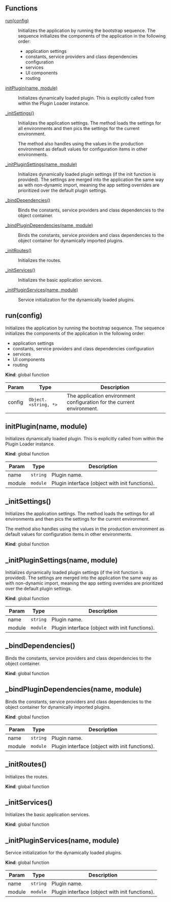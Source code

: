 ## Functions

<dl>
<dt><a href="#run">run(config)</a></dt>
<dd><p>Initializes the application by running the bootstrap sequence. The
sequence initializes the components of the application in the following
order:</p>
<ul>
<li>application settings</li>
<li>constants, service providers and class dependencies configuration</li>
<li>services</li>
<li>UI components</li>
<li>routing</li>
</ul>
</dd>
<dt><a href="#initPlugin">initPlugin(name, module)</a></dt>
<dd><p>Initializes dynamically loaded plugin. This is explicitly called from
within the Plugin Loader instance.</p>
</dd>
<dt><a href="#_initSettings">_initSettings()</a></dt>
<dd><p>Initializes the application settings. The method loads the settings for
all environments and then pics the settings for the current environment.</p>
<p>The method also handles using the values in the production environment
as default values for configuration items in other environments.</p>
</dd>
<dt><a href="#_initPluginSettings">_initPluginSettings(name, module)</a></dt>
<dd><p>Initializes dynamically loaded plugin settings (if the init
function is provided). The settings are merged into the application
the same way as with non-dynamic import, meaning the app setting overrides
are prioritized over the default plugin settings.</p>
</dd>
<dt><a href="#_bindDependencies">_bindDependencies()</a></dt>
<dd><p>Binds the constants, service providers and class dependencies to the
object container.</p>
</dd>
<dt><a href="#_bindPluginDependencies">_bindPluginDependencies(name, module)</a></dt>
<dd><p>Binds the constants, service providers and class dependencies to the
object container for dynamically imported plugins.</p>
</dd>
<dt><a href="#_initRoutes">_initRoutes()</a></dt>
<dd><p>Initializes the routes.</p>
</dd>
<dt><a href="#_initServices">_initServices()</a></dt>
<dd><p>Initializes the basic application services.</p>
</dd>
<dt><a href="#_initPluginServices">_initPluginServices(name, module)</a></dt>
<dd><p>Service initialization for the dynamically loaded plugins.</p>
</dd>
</dl>

<a name="run"></a>

## run(config)
Initializes the application by running the bootstrap sequence. The
sequence initializes the components of the application in the following
order:
- application settings
- constants, service providers and class dependencies configuration
- services
- UI components
- routing

**Kind**: global function  

| Param | Type | Description |
| --- | --- | --- |
| config | <code>Object.&lt;string, \*&gt;</code> | The application environment        configuration for the current environment. |

<a name="initPlugin"></a>

## initPlugin(name, module)
Initializes dynamically loaded plugin. This is explicitly called from
within the Plugin Loader instance.

**Kind**: global function  

| Param | Type | Description |
| --- | --- | --- |
| name | <code>string</code> | Plugin name. |
| module | <code>module</code> | Plugin interface (object with init functions). |

<a name="_initSettings"></a>

## \_initSettings()
Initializes the application settings. The method loads the settings for
all environments and then pics the settings for the current environment.

The method also handles using the values in the production environment
as default values for configuration items in other environments.

**Kind**: global function  
<a name="_initPluginSettings"></a>

## \_initPluginSettings(name, module)
Initializes dynamically loaded plugin settings (if the init
function is provided). The settings are merged into the application
the same way as with non-dynamic import, meaning the app setting overrides
are prioritized over the default plugin settings.

**Kind**: global function  

| Param | Type | Description |
| --- | --- | --- |
| name | <code>string</code> | Plugin name. |
| module | <code>module</code> | Plugin interface (object with init functions). |

<a name="_bindDependencies"></a>

## \_bindDependencies()
Binds the constants, service providers and class dependencies to the
object container.

**Kind**: global function  
<a name="_bindPluginDependencies"></a>

## \_bindPluginDependencies(name, module)
Binds the constants, service providers and class dependencies to the
object container for dynamically imported plugins.

**Kind**: global function  

| Param | Type | Description |
| --- | --- | --- |
| name | <code>string</code> | Plugin name. |
| module | <code>module</code> | Plugin interface (object with init functions). |

<a name="_initRoutes"></a>

## \_initRoutes()
Initializes the routes.

**Kind**: global function  
<a name="_initServices"></a>

## \_initServices()
Initializes the basic application services.

**Kind**: global function  
<a name="_initPluginServices"></a>

## \_initPluginServices(name, module)
Service initialization for the dynamically loaded plugins.

**Kind**: global function  

| Param | Type | Description |
| --- | --- | --- |
| name | <code>string</code> | Plugin name. |
| module | <code>module</code> | Plugin interface (object with init functions). |

